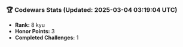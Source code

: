 ### 🏆 Codewars Stats (Updated: 2025-03-04 03:19:04 UTC)

- **Rank:** 8 kyu
- **Honor Points:** 3
- **Completed Challenges:** 1
